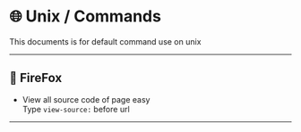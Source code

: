 # 🌐 Unix / Commands

This documents is for default command use on unix

---

## 🦊 FireFox

- View all source code of page easy\
  Type `view-source:` before url

---
